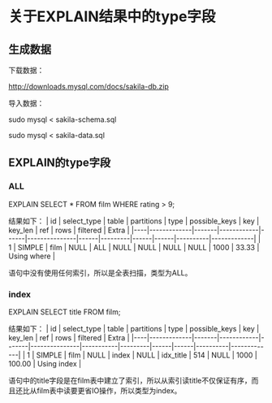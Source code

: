 # 关于EXPLAIN结果中的type字段

## 生成数据

下载数据：

http://downloads.mysql.com/docs/sakila-db.zip

导入数据：

sudo mysql < sakila-schema.sql

sudo mysql < sakila-data.sql

## EXPLAIN的type字段

### ALL
EXPLAIN SELECT * FROM film WHERE rating > 9;

结果如下：
| id | select_type | table | partitions | type | possible_keys | key  | key_len | ref  | rows | filtered | Extra       |
|----|-------------|-------|------------|------|---------------|------|---------|------|------|----------|-------------|
|  1 | SIMPLE      | film  | NULL       | ALL  | NULL          | NULL | NULL    | NULL | 1000 |    33.33 | Using where |

语句中没有使用任何索引，所以是全表扫描，类型为ALL。

### index
EXPLAIN SELECT title FROM film;

结果如下：
| id | select_type | table | partitions | type  | possible_keys | key       | key_len | ref  | rows | filtered | Extra       |
|----|-------------|-------|------------|-------|---------------|-----------|---------|------|------|----------|-------------|
|  1 | SIMPLE      | film  | NULL       | index | NULL          | idx_title | 514     | NULL | 1000 |   100.00 | Using index |

语句中的title字段是在film表中建立了索引，所以从索引读title不仅保证有序，而且还比从film表中读要更省IO操作，所以类型为index。


